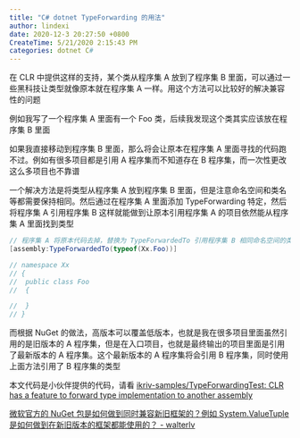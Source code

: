 ```yaml
---
title: "C# dotnet TypeForwarding 的用法"
author: lindexi
date: 2020-12-3 20:27:50 +0800
CreateTime: 5/21/2020 2:15:43 PM
categories: dotnet C#
---
```


在 CLR 中提供这样的支持，某个类从程序集 A 放到了程序集 B 里面，可以通过一些黑科技让类型就像原本就在程序集 A 一样。用这个方法可以比较好的解决兼容性的问题

<!--more-->


<!-- CreateTime:5/21/2020 2:15:43 PM -->



例如我写了一个程序集 A 里面有一个 Foo 类，后续我发现这个类其实应该放在程序集 B 里面

如果我直接移动到程序集 B 里面，那么将会让原本在程序集 A 里面寻找的代码跑不过。例如有很多项目都是引用 A 程序集而不知道存在 B 程序集，而一次性更改这么多项目也不靠谱

一个解决方法是将类型从程序集 A 放到程序集 B 里面，但是注意命名空间和类名等都需要保持相同。然后通过在程序集 A 里面添加 TypeForwarding 特定，然后将程序集 A 引用程序集 B 这样就能做到让原本引用程序集 A 的项目依然能从程序集 A 里面找到类型

```csharp
// 程序集 A 将原本代码去掉，替换为 TypeForwardedTo 引用程序集 B 相同命名空间的类
[assembly:TypeForwardedTo(typeof(Xx.Foo))]

// namespace Xx
// {
// 	public class Foo
// 	{

// 	}
// }
```

而根据 NuGet 的做法，高版本可以覆盖低版本，也就是我在很多项目里面虽然引用的是旧版本的 A 程序集，但是在入口项目，也就是最终输出的项目里面是引用了最新版本的 A 程序集。这个最新版本的 A 程序集将会引用 B 程序集，同时使用上面方法引用了 B 程序集的类型

本文代码是小伙伴提供的代码，请看 [ikriv-samples/TypeForwardingTest: CLR has a feature to forward type implementation to another assembly](https://github.com/ikriv-samples/TypeForwardingTest )

[微软官方的 NuGet 包是如何做到同时兼容新旧框架的？例如 System.ValueTuple 是如何做到在新旧版本的框架都能使用的？ - walterlv](https://blog.walterlv.com/post/microsoft-dotnet-packages-use-typeforwarded-to-keep-compatibility.html?tdsourcetag=s_pcqq_aiomsg )

